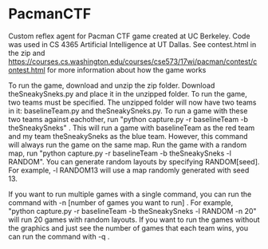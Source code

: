 # PacmanCTF
Custom reflex agent for Pacman CTF game created at UC Berkeley. Code was used in CS 4365 Artificial Intelligence at UT Dallas. 
See contest.html in the zip and https://courses.cs.washington.edu/courses/cse573/17wi/pacman/contest/contest.html for more information about how the game works

To run the game, download and unzip the zip folder. Download theSneakySneks.py and place it in the unzipped folder. To run the game, two teams must be specified. The unzipped folder will now have two teams in it: baselineTeam.py and theSneakySneks.py. To run a game with these two teams against eachother, run "python capture.py -r baselineTeam -b theSneakySneks" . This will run a game with baselineTeam as the red team and my team theSneakySneks as the blue team. However, this command will always run the game on the same map. Run the game with a random map, run "python capture.py -r baselineTeam -b theSneakySneks -l RANDOM". You can generate random layouts by specifying RANDOM[seed]. For example, -l RANDOM13 will use a map randomly generated with seed 13.

If you want to run multiple games with a single command, you can run the command with -n [number of games you want to run] . For example, "python capture.py -r baselineTeam -b theSneakySneks -l RANDOM -n 20" will run 20 games with random layouts. If you want to run the games without the graphics and just see the number of games that each team wins, you can run the command with -q . 
